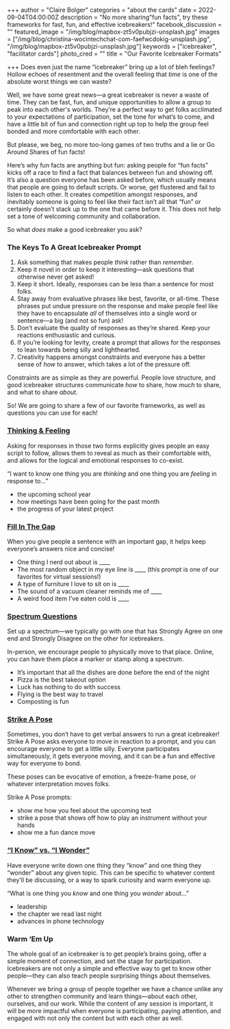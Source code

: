 +++
author = "Claire Bolger"
categories = "about the cards"
date = 2022-09-04T04:00:00Z
description = "No more sharing\"fun facts\", try these frameworks for fast, fun, and effective icebreakers!"
facebook_discussion = ""
featured_image = "/img/blog/mapbox-zt5v0pubjzi-unsplash.jpg"
images = ["/img/blog/christina-wocintechchat-com-faefwcdokig-unsplash.jpg", "/img/blog/mapbox-zt5v0pubjzi-unsplash.jpg"]
keywords = ["icebreaker", "facilitator cards"]
photo_cred = ""
title = "Our Favorite Icebreaker Formats"

+++
Does even just the name “icebreaker” bring up a lot of bleh feelings? Hollow echoes of resentment and the overall feeling that _time_ is one of the absolute worst things we can waste?

Well, we have some great news—a great icebreaker is never a waste of time. They can be fast, fun, and unique opportunities to allow a group to peak into each other's worlds. They’re a perfect way to get folks acclimated to your expectations of participation, set the tone for what’s to come, and have a little bit of fun and connection right up top to help the group feel bonded and more comfortable with each other.

But please, we beg, no more too-long games of two truths and a lie or Go Around Shares of fun facts!

Here’s why fun facts are anything but fun: asking people for “fun facts” kicks off a race to find a fact that balances between fun and showing off. It’s also a question everyone has been asked before, which usually means that people are going to default scripts. Or worse, get flustered and fail to listen to each other. It creates competition amongst responses, and inevitably someone is going to feel like their fact isn’t all that “fun” or certainly doesn’t stack up to the one that came before it. This does not help set a tone of welcoming community and collaboration.

So what _does_ make a good icebreaker you ask?

### The Keys To A Great Icebreaker Prompt

1. Ask something that makes people _think_ rather than _remember_.
2. Keep it novel in order to keep it interesting—ask questions that otherwise never get asked!
3. Keep it short. Ideally, responses can be less than a sentence for most folks.
4. Stay away from evaluative phrases like best, favorite, or all-time. These phrases put undue pressure on the response and make people feel like they have to encapsulate _all_ of themselves into a single word or sentence—a big (and not so fun) ask!
5. Don’t evaluate the quality of responses as they’re shared. Keep your reactions enthusiastic and curious.
6. If you’re looking for levity, create a prompt that allows for the responses to lean towards being silly and lighthearted.
7. Creativity happens amongst constraints and everyone has a better sense of _how_ to answer, which takes a lot of the pressure off.

Constraints are as simple as they are powerful. People love structure, and good icebreaker structures communicate _how_ to share, how _much_ to share, and what to share _about_.

So! We are going to share a few of our favorite frameworks, as well as questions you can use for each!

### [Thinking & Feeling](https://www.facilitator.cards/cards/thinking-feeling/)

Asking for responses in those two forms explicitly gives people an easy script to follow, allows them to reveal as much as their comfortable with, and allows for the logical and emotional responses to co-exist.

“I want to know one thing you are _thinking_ and one thing you are _feeling_ in response to...”

* the upcoming school year
* how meetings have been going for the past month
* the progress of your latest project

### [Fill In The Gap](https://www.facilitator.cards/cards/fill-in-the-gap/)

When you give people a sentence with an important gap, it helps keep everyone’s answers nice and concise!

* One thing I nerd out about is ____
* The most random object in my eye line is ____ (this prompt is one of our favorites for virtual sessions!)
* A type of furniture I love to sit on is ____
* The sound of a vacuum cleaner reminds me of ____
* A weird food item I’ve eaten cold is ____

### [Spectrum Questions](https://www.facilitator.cards/cards/spectrum-questions/)

Set up a spectrum—we typically go with one that has Strongly Agree on one end and Strongly Disagree on the other for icebreakers.

In-person, we encourage people to physically move to that place. Online, you can have them place a marker or stamp along a spectrum.

* It’s important that all the dishes are done before the end of the night
* Pizza is the best takeout option
* Luck has nothing to do with success
* Flying is the best way to travel
* Composting is fun

### [Strike A Pose](https://www.facilitator.cards/cards/strike-a-pose/)

Sometimes, you don’t have to get verbal answers to run a great icebreaker! Strike A Pose asks everyone to move in reaction to a prompt, and you can encourage everyone to get a little silly. Everyone participates simultaneously, it gets everyone moving, and it can be a fun and effective way for everyone to bond.

These poses can be evocative of emotion, a freeze-frame pose, or whatever interpretation moves folks.

Strike A Pose prompts:

* show me how you feel about the upcoming test
* strike a pose that shows off how to play an instrument without your hands
* show me a fun dance move

### [“I Know” vs. “I Wonder”](https://www.facilitator.cards/cards/i-know-vs-i-wonder-lists/)

Have everyone write down one thing they “know” and one thing they “wonder” about any given topic. This can be specific to whatever content they’ll be discussing, or a way to spark curiosity and warm everyone up.

“What is one thing you _know_ and one thing you _wonder_ about…”

* leadership
* the chapter we read last night
* advances in phone technology

### Warm ‘Em Up

The whole goal of an icebreaker is to get people’s brains going, offer a simple moment of connection, and set the stage for participation. Icebreakers are not only a simple and effective way to get to know other people—they can also teach people surprising things about themselves.

Whenever we bring a group of people together we have a chance unlike any other to strengthen community and learn things—about each other, ourselves, and our work. While the content of any session is important, it will be more impactful when everyone is participating, paying attention, and engaged with not only the content but with each other as well.